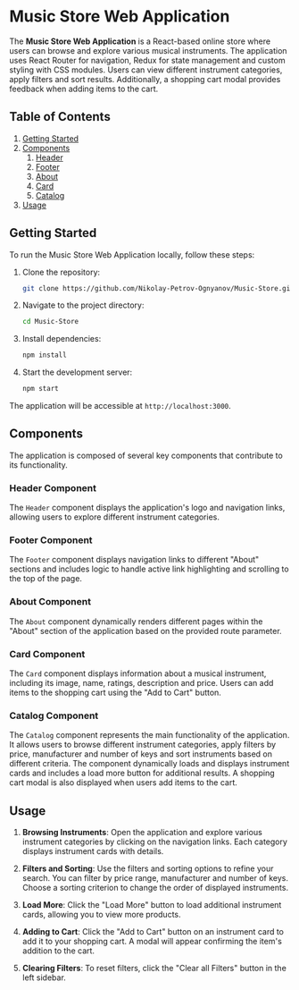 # Music Store Web Application

The **Music Store Web Application** is a React-based online store where users can browse and explore various musical instruments. The application uses React Router for navigation, Redux for state management and custom styling with CSS modules. Users can view different instrument categories, apply filters and sort results. Additionally, a shopping cart modal provides feedback when adding items to the cart.

## Table of Contents

1. [Getting Started](#getting-started)
2. [Components](#components)
    1. [Header](#header-component)
    2. [Footer](#footer-component)
    3. [About](#about-component)
    4. [Card](#card-component)
    5. [Catalog](#catalog-component)
3. [Usage](#usage)

## Getting Started

To run the Music Store Web Application locally, follow these steps:

1. Clone the repository:

    ```bash
    git clone https://github.com/Nikolay-Petrov-Ognyanov/Music-Store.git
    ```

2. Navigate to the project directory:

    ```bash
    cd Music-Store
    ```

3. Install dependencies:

    ```bash
    npm install
    ```

4. Start the development server:

    ```bash
    npm start
    ```

The application will be accessible at `http://localhost:3000`.

## Components

The application is composed of several key components that contribute to its functionality.

### Header Component

The `Header` component displays the application's logo and navigation links, allowing users to explore different instrument categories.

### Footer Component

The `Footer` component displays navigation links to different "About" sections and includes logic to handle active link highlighting and scrolling to the top of the page.

### About Component

The `About` component dynamically renders different pages within the "About" section of the application based on the provided route parameter.

### Card Component

The `Card` component displays information about a musical instrument, including its image, name, ratings, description and price. Users can add items to the shopping cart using the "Add to Cart" button.

### Catalog Component

The `Catalog` component represents the main functionality of the application. It allows users to browse different instrument categories, apply filters by price, manufacturer and number of keys and sort instruments based on different criteria. The component dynamically loads and displays instrument cards and includes a load more button for additional results. A shopping cart modal is also displayed when users add items to the cart.

## Usage

1. **Browsing Instruments**: Open the application and explore various instrument categories by clicking on the navigation links. Each category displays instrument cards with details.

2. **Filters and Sorting**: Use the filters and sorting options to refine your search. You can filter by price range, manufacturer and number of keys. Choose a sorting criterion to change the order of displayed instruments.

3. **Load More**: Click the "Load More" button to load additional instrument cards, allowing you to view more products.

4. **Adding to Cart**: Click the "Add to Cart" button on an instrument card to add it to your shopping cart. A modal will appear confirming the item's addition to the cart.

5. **Clearing Filters**: To reset filters, click the "Clear all Filters" button in the left sidebar.